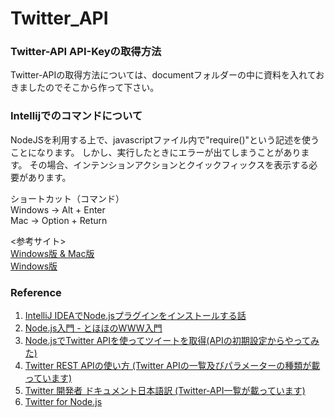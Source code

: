 # Twitter_API

### Twitter-API API-Keyの取得方法
Twitter-APIの取得方法については、documentフォルダーの中に資料を入れておきましたのでそこから作って下さい。

### Intellijでのコマンドについて
NodeJSを利用する上で、javascriptファイル内で"require()"という記述を使うことになります。
しかし、実行したときにエラーが出てしまうことがあります。
その場合、インテンションアクションとクイックフィックスを表示する必要があります。  

ショートカット（コマンド）  
Windows -> Alt + Enter  
Mac -> Option + Return 

<参考サイト>  
[Windows版 & Mac版](https://qiita.com/kinmojr/items/058146a537b8e6498fe1)  
[Windows版](http://xyk.hatenablog.com/entry/2013/12/18/093256)

### Reference
1. [IntelliJ IDEAでNode.jsプラグインをインストールする話](https://www.1ft-seabass.jp/memo/2013/11/16/intellij-idea-node-js-plugin-install/)
2. [Node.js入門 - とほほのWWW入門](http://www.tohoho-web.com/ex/nodejs.html)
3. [Node.jsでTwitter APIを使ってツイートを取得(APIの初期設定からやってみた)](http://shomi3023.com/2018/01/21/twitter-api-get-tweet/)
4. [Twitter REST APIの使い方 (Twitter APIの一覧及びパラメーターの種類が載っています)](https://syncer.jp/Web/API/Twitter/REST_API/)
5. [Twitter 開発者 ドキュメント日本語訳 (Twitter-API一覧が載っています)](http://westplain.sakuraweb.com/translate/twitter/Documentation/REST-APIs/Public-API/GET-statuses-mentions_timeline.cgi)
6. [Twitter for Node.js](https://www.npmjs.com/package/twitter)
